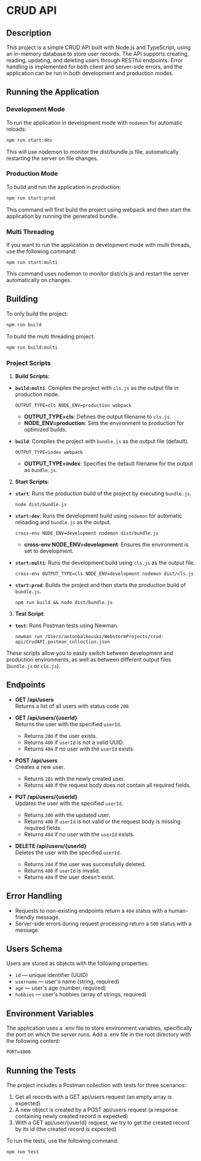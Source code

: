 # CRUD API

## Description

This project is a simple CRUD API built with Node.js and TypeScript, using an in-memory database to store user records. The API supports creating, reading, updating, and deleting users through RESTful endpoints. Error handling is implemented for both client and server-side errors, and the application can be run in both development and production modes.

## Running the Application

### Development Mode

To run the application in development mode with `nodemon` for automatic reloads:

```bash
npm run start:dev
```
This will use nodemon to monitor the dist/bundle.js file, automatically restarting the server on file changes.

### Production Mode

To build and run the application in production:

```bash
npm run start:prod
```

This command will first build the project using webpack and then start the application by running the generated bundle.

### Multi Threading

If you want to run the application in development mode with multi threads, use the following command:

```
npm run start:multi
```

This command uses nodemon to monitor dist/cls.js and restart the server automatically on changes.



## Building

To only build the project:

```bash
npm run build
```

To build the multi threading project:

```bash
npm run build:multi
```

### Project Scripts

1. **Build Scripts**:
  - **`build:multi`**: Compiles the project with `cls.js` as the output file in production mode.
    ```
    OUTPUT_TYPE=cls NODE_ENV=production webpack
    ```
    - **OUTPUT_TYPE=cls**: Defines the output filename to `cls.js`.
    - **NODE_ENV=production**: Sets the environment to production for optimized builds.

  - **`build`**: Compiles the project with `bundle.js` as the output file (default).
    ```
    OUTPUT_TYPE=index webpack
    ```
    - **OUTPUT_TYPE=index**: Specifies the default filename for the output as `bundle.js`.

2. **Start Scripts**:
  - **`start`**: Runs the production build of the project by executing `bundle.js`.
    ```
    node dist/bundle.js
    ```

  - **`start:dev`**: Runs the development build using `nodemon` for automatic reloading and `bundle.js` as the output.
    ```
    cross-env NODE_ENV=development nodemon dist/bundle.js
    ```
    - **cross-env NODE_ENV=development**: Ensures the environment is set to development.

  - **`start:multi`**: Runs the development build using `cls.js` as the output file.
    ```
    cross-env OUTPUT_TYPE=cls NODE_ENV=development nodemon dist/cls.js
    ```

  - **`start:prod`**: Builds the project and then starts the production build of `bundle.js`.
    ```
    npm run build && node dist/bundle.js
    ```

3. **Test Script**:
  - **`test`**: Runs Postman tests using Newman.
    ```
    newman run /Users/antonbalkouski/WebstormProjects/crud-api/CrudAPI.postman_collection.json
    ```

These scripts allow you to easily switch between development and production environments, as well as between different output files (`bundle.js` or `cls.js`).


## Endpoints

- **GET /api/users**  
  Returns a list of all users with status code `200`.

- **GET /api/users/{userId}**  
  Returns the user with the specified `userId`.
    - Returns `200` if the user exists.
    - Returns `400` if `userId` is not a valid UUID.
    - Returns `404` if no user with the `userId` exists.

- **POST /api/users**  
  Creates a new user.
    - Returns `201` with the newly created user.
    - Returns `400` if the request body does not contain all required fields.

- **PUT /api/users/{userId}**  
  Updates the user with the specified `userId`.
    - Returns `200` with the updated user.
    - Returns `400` if `userId` is not valid or the request body is missing required fields.
    - Returns `404` if no user with the `userId` exists.

- **DELETE /api/users/{userId}**  
  Deletes the user with the specified `userId`.
    - Returns `204` if the user was successfully deleted.
    - Returns `400` if `userId` is invalid.
    - Returns `404` if the user doesn't exist.

## Error Handling

- Requests to non-existing endpoints return a `404` status with a human-friendly message.
- Server-side errors during request processing return a `500` status with a message.

## Users Schema

Users are stored as objects with the following properties:
- `id` — unique identifier (UUID)
- `username` — user's name (string, required)
- `age` — user's age (number, required)
- `hobbies` — user's hobbies (array of strings, required)

## Environment Variables

The application uses a .env file to store environment variables, specifically the port on which the server runs. Add a .env file in the root directory with the following content:

```
PORT=4000
```
## Running the Tests

The project includes a Postman collection with tests for three scenarios:
1. Get all records with a GET api/users request (an empty array is expected)
2. A new object is created by a POST api/users request (a response containing newly created record is expected)
3. With a GET api/user/{userId} request, we try to get the created record by its id (the created record is expected)

To run the tests, use the following command:

```bash
npm run test
```
